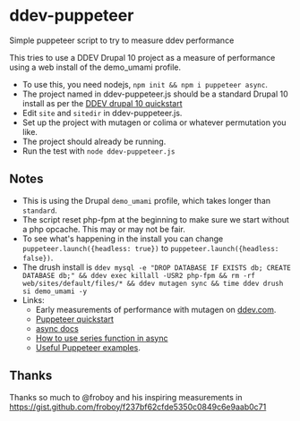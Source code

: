 # ddev-puppeteer
Simple puppeteer script to try to measure ddev performance

This tries to use a DDEV Drupal 10 project as a measure of performance using a web install of the demo_umami profile.

* To use this, you need nodejs, `npm init && npm i puppeteer async`.
* The project named in ddev-puppeteer.js should be a standard Drupal 10 install as per the [DDEV drupal 10 quickstart](https://ddev.readthedocs.io/en/latest/users/quickstart/#drupal)
* Edit `site` and `sitedir` in ddev-puppeteer.js.
* Set up the project with mutagen or colima or whatever permutation you like.
* The project should already be running.
* Run the test with `node ddev-puppeteer.js`

## Notes

* This is using the Drupal `demo_umami` profile, which takes longer than `standard`.
* The script reset php-fpm at the beginning to make sure we start without a php opcache. This may or may not be fair.
* To see what's happening in the install you can change `puppeteer.launch({headless: true})` to `puppeteer.launch({headless: false})`.
* The drush install  is `ddev mysql -e "DROP DATABASE IF EXISTS db; CREATE DATABASE db;" && ddev exec killall -USR2 php-fpm && rm -rf web/sites/default/files/* && ddev mutagen sync && time ddev drush si demo_umami -y`
* Links:
  * Early measurements of performance with mutagen on [ddev.com](https://ddev.com/ddev-local/supercharge-your-ddev-performance-with-mutagen/).
  * [Puppeteer quickstart](https://developers.google.com/web/tools/puppeteer/get-started)
  * [async docs](https://caolan.github.io/async/v3)
  * [How to use series function in async](https://www.tabnine.com/code/javascript/functions/async/series)
  * [Useful Puppeteer examples](https://nitayneeman.com/posts/getting-to-know-puppeteer-using-practical-examples/).


## Thanks

Thanks so much to @froboy and his inspiring measurements in https://gist.github.com/froboy/f237bf62cfde5350c0849c6e9aab0c71
